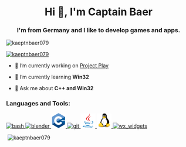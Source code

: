 <h1 align="center">Hi 👋, I'm Captain Baer</h1>
<h3 align="center">I'm from Germany and I like to develop games and apps.</h3>

<p align="left"> <img src="https://komarev.com/ghpvc/?username=kaeptnbaer079&label=Profile%20views&color=0e75b6&style=flat" alt="kaeptnbaer079" /> </p>

<p align="left"> <a href="https://github.com/ryo-ma/github-profile-trophy"><img src="https://github-profile-trophy.vercel.app/?username=kaeptnbaer079" alt="kaeptnbaer079" /></a> </p>

- 🔭 I’m currently working on [Project Play](https://github.com/KaeptnBaer079/Project-Play)

- 🌱 I’m currently learning **Win32**

- 💬 Ask me about **C++ and Win32**

<h3 align="left">Languages and Tools:</h3>
<p align="left"> <a href="https://www.gnu.org/software/bash/" target="_blank" rel="noreferrer"> <img src="https://www.vectorlogo.zone/logos/gnu_bash/gnu_bash-icon.svg" alt="bash" width="40" height="40"/> </a> <a href="https://www.blender.org/" target="_blank" rel="noreferrer"> <img src="https://download.blender.org/branding/community/blender_community_badge_white.svg" alt="blender" width="40" height="40"/> </a> <a href="https://www.w3schools.com/cpp/" target="_blank" rel="noreferrer"> <img src="https://raw.githubusercontent.com/devicons/devicon/master/icons/cplusplus/cplusplus-original.svg" alt="cplusplus" width="40" height="40"/> </a> <a href="https://git-scm.com/" target="_blank" rel="noreferrer"> <img src="https://www.vectorlogo.zone/logos/git-scm/git-scm-icon.svg" alt="git" width="40" height="40"/> </a> <a href="https://www.java.com" target="_blank" rel="noreferrer"> <img src="https://raw.githubusercontent.com/devicons/devicon/master/icons/java/java-original.svg" alt="java" width="40" height="40"/> </a> <a href="https://www.linux.org/" target="_blank" rel="noreferrer"> <img src="https://raw.githubusercontent.com/devicons/devicon/master/icons/linux/linux-original.svg" alt="linux" width="40" height="40"/> </a> <a href="https://www.wxwidgets.org/" target="_blank" rel="noreferrer"> <img src="https://upload.wikimedia.org/wikipedia/commons/b/bb/WxWidgets.svg" alt="wx_widgets" width="40" height="40"/> </a> </p>

<p>&nbsp;<img align="center" src="https://github-readme-stats.vercel.app/api?username=kaeptnbaer079&show_icons=true&locale=en" alt="kaeptnbaer079" /></p>
